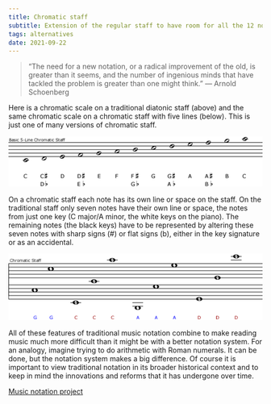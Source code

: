 ```yaml
---
title: Chromatic staff
subtitle: Extension of the regular staff to have room for all the 12 notes
tags: alternatives
date: 2021-09-22
---
```


>“The need for a new notation, or a radical improvement of the old, is greater than it seems, and the number of ingenious minds that have tackled the problem is greater than one might think.” — Arnold Schoenberg

Here is a chromatic scale on a traditional diatonic staff (above) and the same chromatic scale on a chromatic staff with five lines (below). This is just one of many versions of chromatic staff.

![](./chromatic-staff.png)

On a chromatic staff each note has its own line or space on the staff. On the traditional staff only seven notes have their own line or space, the notes from just one key (C major/A minor, the white keys on the piano). The remaining notes (the black keys) have to be represented by altering these seven notes with sharp signs (#) or flat signs (b), either in the key signature or as an accidental.

![](./octaves-chromatic-5-line.png)

All of these features of traditional music notation combine to make reading music much more difficult than it might be with a better notation system. For an analogy, imagine trying to do arithmetic with Roman numerals. It can be done, but the notation system makes a big difference. Of course it is important to view traditional notation in its broader historical context and to keep in mind the innovations and reforms that it has undergone over time.

[Music notation project](http://musicnotation.org/)